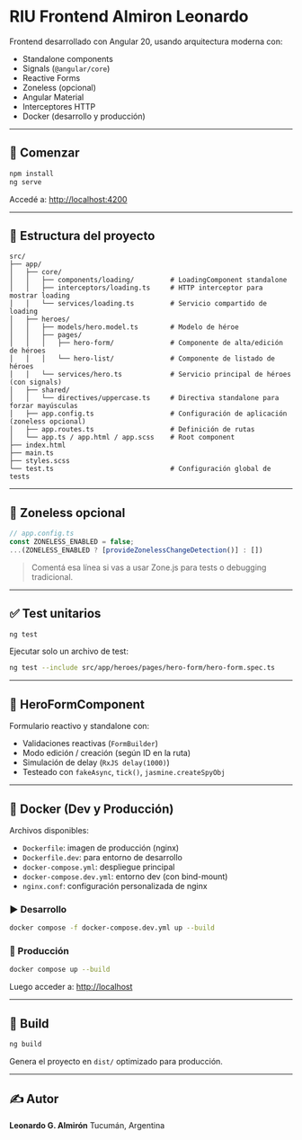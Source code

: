 # RIU Frontend Almiron Leonardo

Frontend desarrollado con Angular 20, usando arquitectura moderna con:

* Standalone components
* Signals (`@angular/core`)
* Reactive Forms
* Zoneless (opcional)
* Angular Material
* Interceptores HTTP
* Docker (desarrollo y producción)

---

## 🚀 Comenzar

```bash
npm install
ng serve
```

Accedé a: [http://localhost:4200](http://localhost:4200)

---

## 📁 Estructura del proyecto

```
src/
├── app/
│   ├── core/
│   │   ├── components/loading/         # LoadingComponent standalone
│   │   ├── interceptors/loading.ts     # HTTP interceptor para mostrar loading
│   │   └── services/loading.ts         # Servicio compartido de loading
│   ├── heroes/
│   │   ├── models/hero.model.ts        # Modelo de héroe
│   │   ├── pages/
│   │   │   ├── hero-form/              # Componente de alta/edición de héroes
│   │   │   └── hero-list/              # Componente de listado de héroes
│   │   └── services/hero.ts            # Servicio principal de héroes (con signals)
│   ├── shared/
│   │   └── directives/uppercase.ts     # Directiva standalone para forzar mayúsculas
│   ├── app.config.ts                   # Configuración de aplicación (zoneless opcional)
│   ├── app.routes.ts                   # Definición de rutas
│   └── app.ts / app.html / app.scss    # Root component
├── index.html
├── main.ts
├── styles.scss
└── test.ts                             # Configuración global de tests
```

---

## 🧩 Zoneless opcional

```ts
// app.config.ts
const ZONELESS_ENABLED = false;
...(ZONELESS_ENABLED ? [provideZonelessChangeDetection()] : [])
```

> Comentá esa línea si vas a usar Zone.js para tests o debugging tradicional.

---

## ✅ Test unitarios

```bash
ng test
```

Ejecutar solo un archivo de test:

```bash
ng test --include src/app/heroes/pages/hero-form/hero-form.spec.ts
```

---

## 🧪 HeroFormComponent

Formulario reactivo y standalone con:

* Validaciones reactivas (`FormBuilder`)
* Modo edición / creación (según ID en la ruta)
* Simulación de delay (`RxJS delay(1000)`)
* Testeado con `fakeAsync`, `tick()`, `jasmine.createSpyObj`

---

## 🐳 Docker (Dev y Producción)

Archivos disponibles:

* `Dockerfile`: imagen de producción (nginx)
* `Dockerfile.dev`: para entorno de desarrollo
* `docker-compose.yml`: despliegue principal
* `docker-compose.dev.yml`: entorno dev (con bind-mount)
* `nginx.conf`: configuración personalizada de nginx

### ▶️ Desarrollo

```bash
docker compose -f docker-compose.dev.yml up --build
```

### 🚀 Producción

```bash
docker compose up --build
```

Luego acceder a: [http://localhost](http://localhost)

---

## 🔨 Build

```bash
ng build
```

Genera el proyecto en `dist/` optimizado para producción.

---

## ✍️ Autor

**Leonardo G. Almirón**
Tucumán, Argentina
